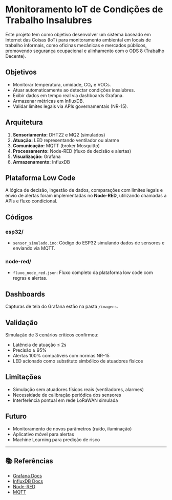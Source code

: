 # Monitoramento IoT de Condições de Trabalho Insalubres

Este projeto tem como objetivo desenvolver um sistema baseado em Internet das Coisas (IoT) para monitoramento ambiental em locais de trabalho informais, como oficinas mecânicas e mercados públicos, promovendo segurança ocupacional e alinhamento com o ODS 8 (Trabalho Decente).

##  Objetivos
- Monitorar temperatura, umidade, CO₂ e VOCs.
- Atuar automaticamente ao detectar condições insalubres.
- Exibir dados em tempo real via dashboards Grafana.
- Armazenar métricas em InfluxDB.
- Validar limites legais via APIs governamentais (NR-15).

##  Arquitetura

1. **Sensoriamento:** DHT22 e MQ2 (simulados)
2. **Atuação:** LED representando ventilador ou alarme
3. **Comunicação:** MQTT (broker Mosquitto)
4. **Processamento:** Node-RED (fluxo de decisão e alertas)
5. **Visualização:** Grafana
6. **Armazenamento:** InfluxDB

##  Plataforma Low Code
A lógica de decisão, ingestão de dados, comparações com limites legais e envio de alertas foram implementadas no **Node-RED**, utilizando chamadas a APIs e fluxo condicional.

##  Códigos

###  esp32/
- `sensor_simulado.ino`: Código do ESP32 simulando dados de sensores e enviando via MQTT.

###  node-red/
- `fluxo_node_red.json`: Fluxo completo da plataforma low code com regras e alertas.

##  Dashboards
Capturas de tela do Grafana estão na pasta `/imagens`.

##  Validação
Simulação de 3 cenários críticos confirmou:
- Latência de atuação ≤ 2s
- Precisão ≥ 95%
- Alertas 100% compatíveis com normas NR-15
- LED acionado como substituto simbólico de atuadores físicos

##  Limitações
- Simulação sem atuadores físicos reais (ventiladores, alarmes)
- Necessidade de calibração periódica dos sensores
- Interferência pontual em rede LoRaWAN simulada

##  Futuro
- Monitoramento de novos parâmetros (ruído, iluminação)
- Aplicativo móvel para alertas
- Machine Learning para predição de risco

---

## 📚 Referências
- [Grafana Docs](https://grafana.com/docs/)
- [InfluxDB Docs](https://docs.influxdata.com/)
- [Node-RED](https://nodered.org)
- [MQTT](https://mqtt.org)
